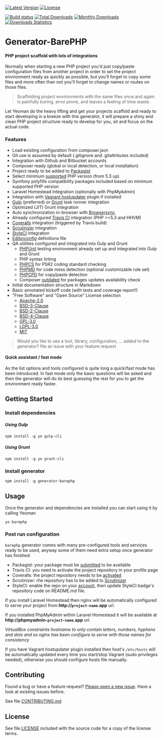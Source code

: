 [![Latest Version](https://img.shields.io/npm/v/generator-barephp.svg?style=flat-square)](https://npmjs.org/package/generator-barephp)
[![License](https://img.shields.io/github/license/juliangut/generator-barephp.svg?style=flat-square)](https://github.com/juliangut/generator-barephp/blob/master/LICENSE)

[![Build status](https://img.shields.io/travis/juliangut/generator-barephp.svg?style=flat-square)](https://travis-ci.org/juliangut/generator-barephp)
[![Total Downloads](https://img.shields.io/npm/dt/generator-barephp.svg?style=flat-square)](https://npmjs.org/package/generator-barephp)
[![Monthly Downloads](https://img.shields.io/npm/dm/generator-barephp.svg?style=flat-square)](https://npmjs.org/package/generator-barephp)
[![Downloads Statistics](https://img.shields.io/badge/downloads-statistics-%23aa000.svg?style=flat-square)](https://npm-stat.com/charts.html?package=generator-barephp)

# Generator-BarePHP

#### PHP project scaffold with lots of integrations

Normally when starting a new PHP project you'd just copy/paste configuration files from another project in order to set the project environment ready as quickly as possible, but you'll forget to copy some files and more often than not you'll forget to change names or routes on those files.

> Scaffolding project environments with the same files once and again is painfully boring, error prone, and leaves a feeling of time waste.

Let Yeoman do the heavy lifting and get your projects scaffold and ready to start developing in a breeze with this generator, it will prepare a shiny and clean PHP project structure ready to develop for you, sit and focus on the actual code.

### Features

* Load existing configuration from composer.json
* Git use is assumed by default (.gitignore and .gitattributes included)
* Integration with Github and Bitbucket accounts
* Composer ready (global or local detection, or local installation)
* Project ready to be added to [Packagist](https://packagist.org)
* Select minimum [supported](https://secure.php.net/supported-versions.php) PHP version (from 5.3 up)
* Symfony polyfills compatibility packages included based on minimum supported PHP version
* Laravel Homestead integration (optionally with PhpMyAdmin)
* Integration with [Vagrant hostupdater](https://github.com/cogitatio/vagrant-hostsupdater) plugin if installed
* [Gulp](http://gulpjs.com/) (preferred) or [Grunt](http://gruntjs.com/) task runner integration
* Optimized (JIT) Grunt integration
* Auto synchronization in-browser with [Browsersync](https://www.browsersync.io/)
* Already configured [Travis CI](https://travis-ci.org) integration (PHP >=5.3 and HHVM)
* [Coveralls](https://coveralls.io) integration (triggered by Travis build)
* [Scrutinizer](https://scrutinizer-ci.com) integration
* [StyleCI](https://styleci.io) integration
* [Editorconfig](http://editorconfig.org/) definitions file
* QA utilities configured and integrated into Gulp and Grunt
  * [PHPUnit](http://phpunit.de/) testing environment already set up and integrated into Gulp and Grunt
  * PHP syntax linting
  * [PHPCS](https://github.com/squizlabs/PHP_CodeSniffer) for PSR2 coding standard checking
  * [PHPMD](https://phpmd.org/) for code mess detection (optional customizable rule set)
  * [PHPCPD](https://github.com/sebastianbergmann/phpcpd) for copy/paste detection
  * Composer [outdated](https://getcomposer.org/doc/03-cli.md#outdated) for packages updates availability check
* Initial documentation structure in Markdown
* Basic annotated kickoff code (with tests and coverage report!)
* "Free Software" and "Open Source" License selection
  * [Apache-2.0](https://spdx.org/licenses/Apache-2.0.html)
  * [BSD-3-Clause](https://spdx.org/licenses/BSD-3-Clause.html)
  * [BSD-2-Clause](https://spdx.org/licenses/BSD-2-Clause.html)
  * [BSD-4-Clause](https://spdx.org/licenses/BSD-4-Clause.html)
  * [GPL-3.0](https://spdx.org/licenses/GPL-3.0.html)
  * [LGPL-3.0](https://spdx.org/licenses/LGPL-3.0.html)
  * [MIT](https://spdx.org/licenses/MIT.html)

> Would you like to see a tool, library, configuration, ... added to the generator? file an issue with your feature request

#### Quick assistant / fast mode

As the list options and tools configured is quite long a quick/fast mode has been introduced. In fast mode only the basic questions will be asked and then the generator will do its best guessing the rest for you to get the environment ready faster.

## Getting Started

### Install dependencies

##### Using Gulp

 ```
npm install -g yo gulp-cli
```

##### Using Grunt

```
npm install -g yo grunt-cli
```

### Install generator

```
npm install -g generator-barephp
```

## Usage

Once the generator and dependencies are installed you can start using it by calling Yeoman

```
yo barephp
```

### Post run configuration

`barephp` generator comes with many pre-configured tools and services ready to be used, anyway some of them need extra setup once generator has finished:

* Packagist: your package must be [submitted](https://packagist.org/packages/submit) to be available
* Travis CI: you need to activate the project repository in your profile page
* Coveralls: the project repository needs to be [activated](https://coveralls.io/repos/new)
* Scrutinizer: rhe repository has to be added to [Scrutinizer](https://scrutinizer-ci.com)
* StyleCI: enable the repo on your [account](https://styleci.io/account), then update StyleCI badge's repository code on README.md file.

If you install Laravel Homestead then nginx will be automatically configured to serve your project from **http://`project-name`.app** url.

If you installed PhpMyAdmin within Laravel Homestead it will be available at **http://phpmyadmin-`project-name`.app** url.

*VirtualBox constraints hostname to only contain letters, numbers, hyphens and dots and so nginx has been configure to serve with those names for consistency*

If you have Vagrant hostupdater plugin installed then host's `/etc/hosts` will be automatically updated every time you start/stop Vagrant (sudo privileges needed), otherwise you should configure hosts file manually.

## Contributing

Found a bug or have a feature request? [Please open a new issue](https://github.com/juliangut/generator-barephp/issues). Have a look at existing issues before.

See file [CONTRIBUTING.md](https://github.com/juliangut/generator-barephp/blob/master/CONTRIBUTING.md)

## License

See file [LICENSE](https://github.com/juliangut/generator-barephp/blob/master/LICENSE) included with the source code for a copy of the license terms.
